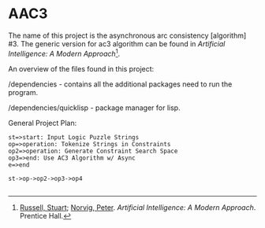 # AAC3

The name of this project is the asynchronous arc consistency [algorithm] #3. The generic version for ac3 algorithm can be found in *Artificial Intelligence: A Modern Approach*[^1]. 

An overview of the files found in this project:

/dependencies - contains all the additional packages need to run the program.

/dependencies/quicklisp - package manager for lisp.



General Project Plan:

```flow
st=>start: Input Logic Puzzle Strings
op=>operation: Tokenize Strings in Constraints
op2=>operation: Generate Constraint Search Space
op3=>end: Use AC3 Algorithm w/ Async
e=>end

st->op->op2->op3->op4
```



```

```





[^1]:[Russell, Stuart](https://en.wikipedia.org/wiki/Stuart_J._Russell); [Norvig, Peter](https://en.wikipedia.org/wiki/Peter_Norvig). *Artificial Intelligence: A Modern Approach*. Prentice Hall.

